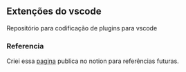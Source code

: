 ## Extenções do vscode

Repositório para codificação de plugins para vscode

### Referencia
Criei essa [pagina](https://aurigod.notion.site/Criando-Tema-no-vscode-8b8c801260ef4fdab05201082c985ae7) publica no notion para referências futuras.

